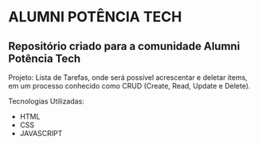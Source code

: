 # ALUMNI POTÊNCIA TECH

<h2>Repositório criado para a comunidade Alumni Potência Tech</h2> 

<p>Projeto: Lista de Tarefas, onde será possível acrescentar e deletar items, em um processo conhecido como CRUD (Create, Read, Update e Delete).</p>
<p>Tecnologias Utilizadas:</p>

<ul>
  <li>HTML</li>
  <li>CSS</li>
  <li>JAVASCRIPT</li>
</ul>


